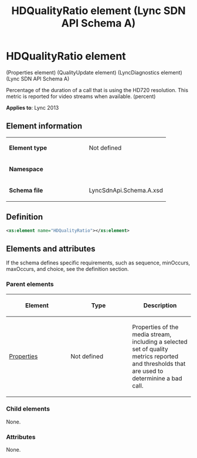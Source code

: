 ﻿---
title: HDQualityRatio element (Lync SDN API Schema A)
TOCTitle: HDQualityRatio element
ms:assetid: e2f335cb-5bef-0db9-54cf-3aafe623f239
ms:mtpsurl: https://msdn.microsoft.com/en-us/library/Dn439213(v=office.15)
ms:contentKeyID: 57260950
ms.date: 07/24/2014
mtps_version: v=office.15
dev_langs:
- xml
---

# HDQualityRatio element 

(Properties element) (QualityUpdate element) (LyncDiagnostics element) (Lync SDN API Schema A)

Percentage of the duration of a call that is using the HD720 resolution. This metric is reported for video streams when available. (percent)


**Applies to**: Lync 2013

## Element information

<table>
<colgroup>
<col style="width: 50%" />
<col style="width: 50%" />
</colgroup>
<tbody>
<tr class="odd">
<td><p><strong>Element type</strong></p></td>
<td><p>Not defined</p></td>
</tr>
<tr class="even">
<td><p><strong>Namespace</strong></p></td>
<td><p></p></td>
</tr>
<tr class="odd">
<td><p><strong>Schema file</strong></p></td>
<td><p>LyncSdnApi.Schema.A.xsd</p></td>
</tr>
</tbody>
</table>


## Definition

``` xml
<xs:element name="HDQualityRatio"></xs:element>
```

## Elements and attributes

If the schema defines specific requirements, such as sequence, minOccurs, maxOccurs, and choice, see the definition section.

### Parent elements

<table>
<colgroup>
<col style="width: 33%" />
<col style="width: 33%" />
<col style="width: 33%" />
</colgroup>
<thead>
<tr class="header">
<th><p>Element</p></th>
<th><p>Type</p></th>
<th><p>Description</p></th>
</tr>
</thead>
<tbody>
<tr class="odd">
<td><p><a href="properties-element-qualityupdate-element-sdn-api-schema-a.md">Properties</a></p></td>
<td><p>Not defined</p></td>
<td><p>Properties of the media stream, including a selected set of quality metrics reported and thresholds that are used to determinine a bad call.</p></td>
</tr>
</tbody>
</table>


### Child elements

None.

### Attributes

None.

